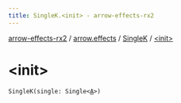 ```yaml
---
title: SingleK.<init> - arrow-effects-rx2
---
```


[arrow-effects-rx2](../../index.html) / [arrow.effects](../index.html) / [SingleK](index.html) / [&lt;init&gt;](./-init-.html)

# &lt;init&gt;

`SingleK(single: Single<`[`A`](index.html#A)`>)`